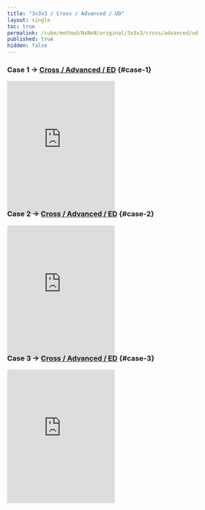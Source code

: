 ```yaml
---
title: "3x3x3 / Cross / Advanced / UD"
layout: single
toc: true
permalink: /cube/method/NxNxN/original/3x3x3/cross/advanced/ud
published: true
hidden: false
---
```


<head>
  <base target="_blank">
  <style>
    .iframe-wrapper {
      overflow      : hidden;
      margin-bottom : -35px;
    }
    iframe {
      width         : 250px;
      height        : 330px;
      margin-top    : -20px;
      border        : none;
    }
  </style>
</head>



### Case 1 -> [Cross / Advanced / ED](/cube/method/NxNxN/original/3x3x3/cross/advanced/ed) {#case-1}

<div class="iframe-wrapper">
  <iframe
    scrolling="no"
    src="https://ruwix.com/widget/3d/?alg=U'%20R'&colored=U%20FD%20RD&setupmoves=R&hover=9&speed=500&flags=canvas&colors=F:white%20R:cyan%20D:cyan"
  ></iframe>
</div>

### Case 2 -> [Cross / Advanced / ED](/cube/method/NxNxN/original/3x3x3/cross/advanced/ed) {#case-2}

<div class="iframe-wrapper">
  <iframe
    scrolling="no"
    src="https://ruwix.com/widget/3d/?alg=R'&colored=U%20FD%20RD&setupmoves=R&hover=9&speed=500&flags=canvas&colors=F:white%20R:cyan%20D:cyan"
  ></iframe>
</div>

### Case 3 -> [Cross / Advanced / ED](/cube/method/NxNxN/original/3x3x3/cross/advanced/ed) {#case-3}

<div class="iframe-wrapper">
  <iframe
    scrolling="no"
    src="https://ruwix.com/widget/3d/?alg=U%20R'&colored=U%20FD%20RD&setupmoves=R&hover=9&speed=500&flags=canvas&colors=F:white%20R:cyan%20D:cyan"
  ></iframe>
</div>
